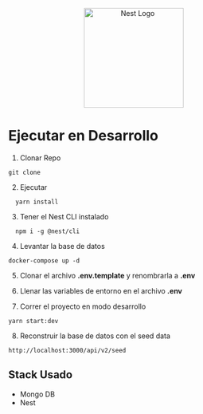 <div>
  <p align="center">
    <a
      href="http://nestjs.com/"
      target="blank">
        <img
          src="https://nestjs.com/img/logo-small.svg"
          width="200"
          alt="Nest Logo"/>
    </a>
  </p>
</div>

# Ejecutar en Desarrollo

1. Clonar Repo

```
git clone 
```

2. Ejecutar

```
  yarn install
```

3. Tener el Nest CLI instalado

```
  npm i -g @nest/cli
```

4. Levantar la base de datos

```
docker-compose up -d
```
5. Clonar el archivo  __.env.template__ y renombrarla a __.env__

6. Llenar las variables de entorno en el archivo __.env__

7. Correr el proyecto en modo desarrollo

```
yarn start:dev
```

8. Reconstruir la base de datos con el seed data

```
http://localhost:3000/api/v2/seed
```

## Stack Usado

* Mongo DB
* Nest
